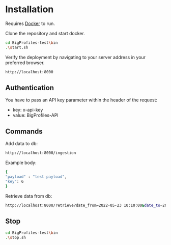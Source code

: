# Installation

Requires [Docker](https://www.docker.com/) to run.

Clone the repository and start docker.

```sh
cd BigProfiles-test\bin
.\start.sh
```

Verify the deployment by navigating to your server address in
your preferred browser.

```sh
http://localhost:8000
```

## Authentication

You have to pass an API key parameter within the header of the request:
  - key: x-api-key
  - value: BigProfiles-API

## Commands

Add data to db:

```sh
http://localhost:8000/ingestion
```
Example body:
```sh
{
"payload" : "test payload",
"key": 6
}
```
Retrieve data from db:

```sh
http://localhost:8000/retrieve?date_from=2022-05-23 10:10:00&date_to=2022-05-23 10:12:00
```

## Stop

```sh
cd BigProfiles-test\bin
.\stop.sh
```

